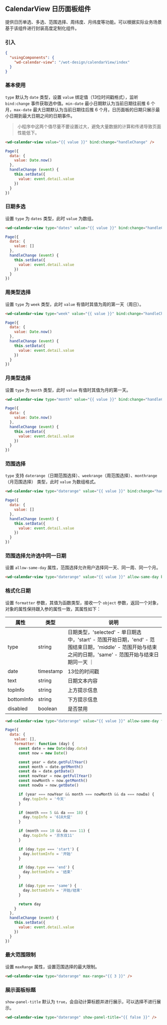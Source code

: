 ## CalendarView 日历面板组件

提供日历单选、多选、范围选择、周纬度、月纬度等功能。可以根据实际业务场景基于该组件进行封装高度定制化组件。

### 引入

```json
{
  "usingComponents": {
    "wd-calendar-view": "/wot-design/calendarView/index"
  }
}
```

### 基本使用

`type` 默认为 `date` 类型，设置 `value` 绑定值（13位时间戳格式），监听 `bind:change` 事件获取选中值。`min-date` 最小日期默认为当前日期往前推 6 个月，`max-date` 最大日期默认为当前日期往后推 6 个月，日历面板的日期只展示最小日期到最大日期之间的日期事件。

> 小程序中这两个值尽量不要设置过大，避免大量数据的计算和传递导致页面性能低下。

```html
<wd-calendar-view value="{{ value }}" bind:change="handleChange" />
```

```javascript
Page({
  data: {
    value: Date.now()
  },
  handleChange (event) {
    this.setData({
      value: event.detail.value
    })
  }
})
```

### 日期多选

设置 `type` 为 `dates` 类型，此时 `value` 为数组。

```html
<wd-calendar-view type="dates" value="{{ value }}" bind:change="handleChange" />
```

```javascript
Page({
  data: {
    value: []
  },
  handleChange (event) {
    this.setData({
      value: event.detail.value
    })
  }
})
```

### 周类型选择

设置 `type` 为 `week` 类型，此时 `value` 有值时其值为周的第一天（周日）。

```html
<wd-calendar-view type="week" value="{{ value }}" bind:change="handleChange" />
```

```javascript
Page({
  data: {
    value: Date.now()
  },
  handleChange (event) {
    this.setData({
      value: event.detail.value
    })
  }
})
```

### 月类型选择

设置 `type` 为 `month` 类型，此时 `value` 有值时其值为月的第一天。

```html
<wd-calendar-view type="month" value="{{ value }}" bind:change="handleChange" />
```

```javascript
Page({
  data: {
    value: Date.now()
  },
  handleChange (event) {
    this.setData({
      value: event.detail.value
    })
  }
})
```

### 范围选择

`type` 支持 `daterange`（日期范围选择）、`weekrange`（周范围选择）、`monthrange`（月范围选择） 类型，此时 `value` 为数组格式。

```html
<wd-calendar-view type="daterange" value="{{ value }}" bind:change="handleChange" />
```

```javascript
Page({
  data: {
    value: []
  },
  handleChange (event) {
    this.setData({
      value: event.detail.value
    })
  }
})
```

### 范围选择允许选中同一日期

设置 `allow-same-day` 属性，范围选择允许用户选择同一天、同一周、同一个月。

```html
<wd-calendar-view type="daterange" value="{{ value }}" allow-same-day bind:change="handleChange" />
```

### 格式化日期

设置 `formatter` 参数，其值为函数类型，接收一个 `object` 参数，返回一个对象，对象的属性保持跟入参的属性一致，其属性如下：

| 属性      | 类型 | 说明                                 |
|---------- |---- |---------- |
| type | string | 日期类型，'selected' - 单日期选中，'start' - 范围开始日期，'end' - 范围结束日期，'middle' - 范围开始与结束之间的日期，'same' - 范围开始与结束日期同一天 ｜
| date | timestamp | 13位的时间戳 |
| text | string | 日期文本内容 |
| topInfo | string | 上方提示信息 |
| bottomInfo | string | 下方提示信息 |
| disabled | boolean | 是否禁用 |

```html
<wd-calendar-view type="daterange" value="{{ value }}" allow-same-day formatter="{{ formatter }}" bind:change="handleChange" >
```

```javascript
Page({
  data: {
    value: [],
    formatter: function (day) {
      const date = new Date(day.date)
      const now = new Date()

      const year = date.getFullYear()
      const month = date.getMonth()
      const da = date.getDate()
      const nowYear = now.getFullYear()
      const nowMonth = now.getMonth()
      const nowDa = now.getDate()

      if (year === nowYear && month === nowMonth && da === nowDa) {
        day.topInfo = '今天'
      }

      if (month === 5 && da === 18) {
        day.topInfo = '618大促'
      }

      if (month === 10 && da === 11) {
        day.topInfo = '京东双11'
      }

      if (day.type === 'start') {
        day.bottomInfo = '开始'
      }

      if (day.type === 'end') {
        day.bottomInfo = '结束'
      }

      if (day.type === 'same') {
        day.bottomInfo = '开始/结束'
      }

      return day
    }
  },
  handleChange (event) {
    this.setData({
      value: event.detail.value
    })
  }
})
```

### 最大范围限制

设置 `maxRange` 属性，设置范围选择的最大限制。

```html
<wd-calendar-view type="daterange" max-range="{{ 3 }}" />
```

### 展示面板标题

`show-panel-title` 默认为 `true`，会自动计算标题并进行展示，可以选择不进行展示。

```html
<wd-calendar-view type="daterange" show-panel-title="{{ false }}" />
```


